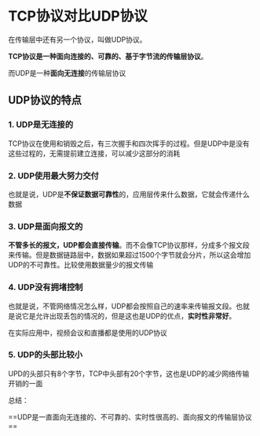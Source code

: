 # TCP协议对比UDP协议

在传输层中还有另一个协议，叫做UDP协议。

**TCP协议是一种面向连接的、可靠的、基于字节流的传输层协议**。

而UDP是一种**面向无连接**的传输层协议

## UDP协议的特点

### 1. UDP是无连接的

TCP协议在使用和销毁之后，有三次握手和四次挥手的过程。但是UDP中是没有这些过程的，无需提前建立连接，可以减少这部分的消耗

### 2. UDP使用最大努力交付

也就是说，UDP是**不保证数据可靠性**的，应用层传来什么数据，它就会传递什么数据

### 3. UDP是面向报文的

**不管多长的报文，UDP都会直接传输**。而不会像TCP协议那样，分成多个报文段来传输。但是数据链路层中，数据如果超过1500个字节就会分片，所以这会增加UDP的不可靠性。比较使用数据量少的报文传输

### 4. UDP没有拥堵控制

也就是说，不管网络情况怎么样，UDP都会按照自己的速率来传输报文段。也就是说它是允许出现丢包的情况的，但是这也是UDP的优点，**实时性非常好**。

在实际应用中，视频会议和直播都是使用的UDP协议

### 5. UDP的头部比较小

UPD的头部只有8个字节，TCP中头部有20个字节，这也是UDP的减少网络传输开销的一面



总结：

==UDP是一直面向无连接的、不可靠的、实时性很高的、面向报文的传输层协议==

